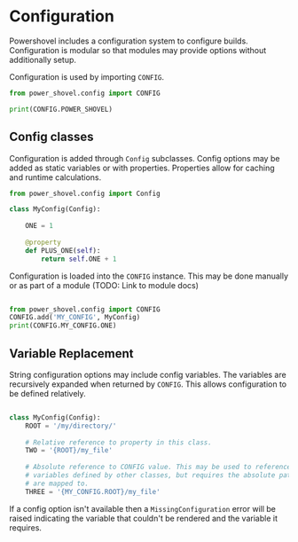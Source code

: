 # Configuration

Powershovel includes a configuration system to configure builds. Configuration
is modular so that modules may provide options without additionally setup.

Configuration is used by importing `CONFIG`.

```python
from power_shovel.config import CONFIG

print(CONFIG.POWER_SHOVEL)
```


## Config classes

Configuration is added through `Config` subclasses. Config options may be added
as static variables or with properties. Properties allow for caching and 
runtime calculations. 

```python
from power_shovel.config import Config

class MyConfig(Config):
    
    ONE = 1
    
    @property
    def PLUS_ONE(self):
        return self.ONE + 1
```

Configuration is loaded into the `CONFIG` instance.  This may be done manually
or as part of a module (TODO: Link to module docs)

```python

from power_shovel.config import CONFIG
CONFIG.add('MY_CONFIG', MyConfig)
print(CONFIG.MY_CONFIG.ONE)
```


## Variable Replacement

String configuration options may include config variables. The variables are 
recursively expanded when returned by `CONFIG`.  This allows configuration to
be defined relatively.

```python

class MyConfig(Config):
    ROOT = '/my/directory/' 
    
    # Relative reference to property in this class.
    TWO = '{ROOT}/my_file'
    
    # Absolute reference to CONFIG value. This may be used to reference 
    # variables defined by other classes, but requires the absolute path they
    # are mapped to.
    THREE = '{MY_CONFIG.ROOT}/my_file'
```

If a config option isn't available then a `MissingConfiguration` error will be
raised indicating the variable that couldn't be rendered and the variable it
requires.
